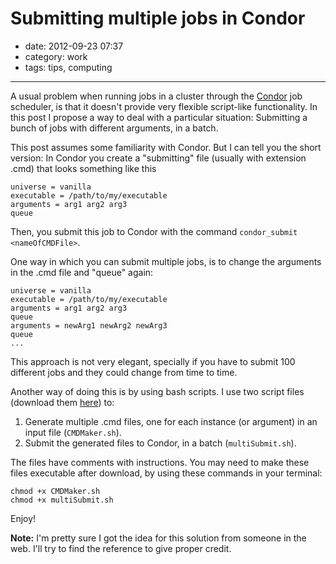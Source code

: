 # Submitting multiple jobs in Condor

- date: 2012-09-23 07:37
- category: work
- tags: tips, computing

------

A usual problem when running jobs in a cluster through the [Condor](http://research.cs.wisc.edu/condor/) job scheduler, is that it doesn't provide very flexible script-like functionality. In this post I propose a way to deal with a particular situation: Submitting a bunch of jobs with different arguments, in a batch.

This post assumes some familiarity with Condor. But I can tell you the short version: In Condor you create a "submitting" file (usually with extension .cmd) that looks something like this

    universe = vanilla
    executable = /path/to/my/executable
    arguments = arg1 arg2 arg3
    queue

Then, you submit this job to Condor with the command `condor_submit <nameOfCMDFile>`.

One way in which you can submit multiple jobs, is to change the arguments in the .cmd file and "queue" again:

    universe = vanilla
    executable = /path/to/my/executable
    arguments = arg1 arg2 arg3
    queue
    arguments = newArg1 newArg2 newArg3
    queue
    ...

This approach is not very elegant, specially if you have to submit 100 different jobs and they could change from time to time.

Another way of doing this is by using bash scripts. I use two script files (download them [here](https://gist.github.com/3770119)) to:

1. Generate multiple .cmd files, one for each instance (or argument) in an input file (`CMDMaker.sh`).
2. Submit the generated files to Condor, in a batch (`multiSubmit.sh`).

The files have comments with instructions. You may need to make these files executable after download, by using these commands in your terminal:

    chmod +x CMDMaker.sh
    chmod +x multiSubmit.sh

Enjoy!

**Note:** I'm pretty sure I got the idea for this solution from someone in the web. I'll try to find the reference to give proper credit.
